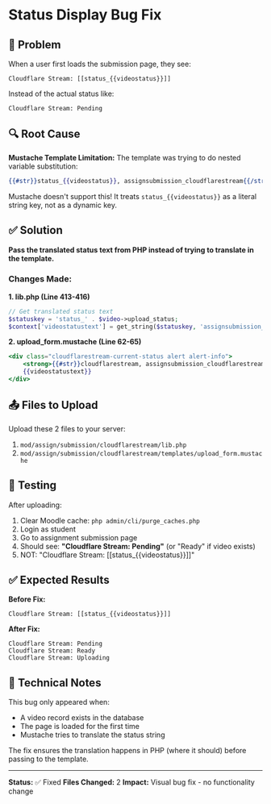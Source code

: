 # Status Display Bug Fix

## 🐛 Problem

When a user first loads the submission page, they see:
```
Cloudflare Stream: [[status_{{videostatus}}]]
```

Instead of the actual status like:
```
Cloudflare Stream: Pending
```

## 🔍 Root Cause

**Mustache Template Limitation:**
The template was trying to do nested variable substitution:
```mustache
{{#str}}status_{{videostatus}}, assignsubmission_cloudflarestream{{/str}}
```

Mustache doesn't support this! It treats `status_{{videostatus}}` as a literal string key, not as a dynamic key.

## ✅ Solution

**Pass the translated status text from PHP instead of trying to translate in the template.**

### Changes Made:

**1. lib.php (Line 413-416)**
```php
// Get translated status text
$statuskey = 'status_' . $video->upload_status;
$context['videostatustext'] = get_string($statuskey, 'assignsubmission_cloudflarestream');
```

**2. upload_form.mustache (Line 62-65)**
```mustache
<div class="cloudflarestream-current-status alert alert-info">
    <strong>{{#str}}cloudflarestream, assignsubmission_cloudflarestream{{/str}}:</strong>
    {{videostatustext}}
</div>
```

## 📤 Files to Upload

Upload these 2 files to your server:
1. `mod/assign/submission/cloudflarestream/lib.php`
2. `mod/assign/submission/cloudflarestream/templates/upload_form.mustache`

## 🧪 Testing

After uploading:
1. Clear Moodle cache: `php admin/cli/purge_caches.php`
2. Login as student
3. Go to assignment submission page
4. Should see: **"Cloudflare Stream: Pending"** (or "Ready" if video exists)
5. NOT: "Cloudflare Stream: [[status_{{videostatus}}]]"

## ✅ Expected Results

**Before Fix:**
```
Cloudflare Stream: [[status_{{videostatus}}]]
```

**After Fix:**
```
Cloudflare Stream: Pending
Cloudflare Stream: Ready
Cloudflare Stream: Uploading
```

## 📝 Technical Notes

This bug only appeared when:
- A video record exists in the database
- The page is loaded for the first time
- Mustache tries to translate the status string

The fix ensures the translation happens in PHP (where it should) before passing to the template.

---

**Status:** ✅ Fixed
**Files Changed:** 2
**Impact:** Visual bug fix - no functionality change
